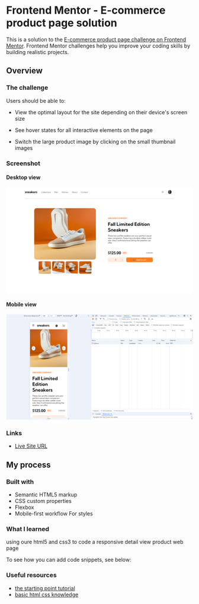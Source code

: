 # Frontend Mentor - E-commerce product page solution

This is a solution to the [E-commerce product page challenge on Frontend Mentor](https://www.frontendmentor.io/challenges/ecommerce-product-page-UPsZ9MJp6). Frontend Mentor challenges help you improve your coding skills by building realistic projects.



## Overview

### The challenge

Users should be able to:

- View the optimal layout for the site depending on their device's screen size
- See hover states for all interactive elements on the page

- Switch the large product image by clicking on the small thumbnail images


### Screenshot
#### Desktop view
![](./images/my-desktop-view.png)
#### Mobile view
![](./images/my-mobile-view.png)



### Links

- [Live Site URL](https://erfan-karimii.github.io/detail-view-html-css/)

## My process

### Built with

- Semantic HTML5 markup
- CSS custom properties
- Flexbox
- Mobile-first workflow
For styles


### What I learned

using oure html5 and css3 to code a responsive detail view product web page

To see how you can add code snippets, see below:



### Useful resources

- [the starting point tutorial](https://youtu.be/zJSY8tbf_ys?si=qxfyxIJurg2pP4lk)
- [basic html css knowledge](https://www.w3schools.com/) 

